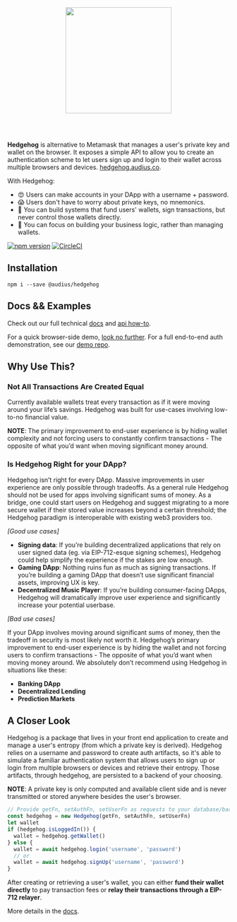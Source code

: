 <br />
<br />

<p align="center">
  <img src="https://user-images.githubusercontent.com/2731362/58195666-5cba9a00-7c7d-11e9-8409-5aa34b780ea2.png" width="240" />
</p>

<br />
<br />

**Hedgehog** is alternative to Metamask that manages a user's private key and wallet on the browser. It exposes a simple API to allow you to create an authentication scheme to let users sign up and login to their wallet across multiple browsers and devices. [hedgehog.audius.co](https://audius.co/hedgehog).

With Hedgehog:

* 😍 Users can make accounts in your DApp with a username + password.
* 😱 Users don't have to worry about private keys, no mnemonics.
* 🔏 You can build systems that fund users' wallets, sign transactions, but never control those wallets directly.
* 🌇 You can focus on building your business logic, rather than managing wallets.

[![npm version](https://badge.fury.io/js/angular.svg)](https://badge.fury.io/js/angular) [![CircleCI](https://circleci.com/gh/AudiusProject/hedgehog.svg?style=svg&circle-token=dc1943e26d04e05beca719fb45baaab93fe04bce)](https://circleci.com/gh/AudiusProject/audius-hedgehog)

## Installation

```
npm i --save @audius/hedgehog
```

## Docs && Examples

Check out our full technical [docs](http://audius.github.io/hedgehog-docs) and [api how-to](http://audius.github.io/hedgehog-docs#how-to).

For a quick browser-side demo, [look no further](https://codesandbox.io/embed/pp9zzv2n00). For a full end-to-end auth demonstration, see our [demo repo](https://github.com/AudiusProject/audius-hedgehog-demo).

## Why Use This?

### Not All Transactions Are Created Equal
Currently available wallets treat every transaction as if it were moving around your life’s savings. Hedgehog was built for use-cases involving low-to-no financial value.

**NOTE**: The primary improvement to end-user experience is by hiding wallet complexity and not forcing users to constantly confirm transactions - The opposite of what you’d want when moving significant money around.

### Is Hedgehog Right for your DApp?
Hedgehog isn’t right for every DApp. Massive improvements in user experience are only possible through tradeoffs. As a general rule Hedgehog should not be used for apps involving significant sums of money. As a bridge, one could start users on Hedgehog and suggest migrating to a more secure wallet if their stored value increases beyond a certain threshold; the Hedgehog paradigm is interoperable with existing web3 providers too.

*[Good use cases]*

* **Signing data**: If you’re building decentralized applications that rely on user signed data (eg. via EIP-712-esque signing schemes), Hedgehog could help simplify the experience if the stakes are low enough.
* **Gaming DApp**: Nothing ruins fun as much as signing transactions. If you’re building a gaming DApp that doesn’t use significant financial assets, improving UX is key.
* **Decentralized Music Player**: If you’re building consumer-facing DApps, Hedgehog will dramatically improve user experience and significantly increase your potential userbase. 

*[Bad use cases]*

If your DApp involves moving around significant sums of money, then the tradeoff in security is most likely not worth it. Hedgehog’s primary improvement to end-user experience is by hiding the wallet and not forcing users to confirm transactions - The opposite of what you’d want when moving money around. We absolutely don’t recommend using Hedgehog in situations like these:

* **Banking DApp**
* **Decentralized Lending**
* **Prediction Markets**


## A Closer Look 

Hedgehog is a package that lives in your front end application to create and manage a user's entropy (from which a private key is derived). Hedgehog relies on a username and password to create auth artifacts, so it's able to simulate a familiar authentication system that allows users to sign up or login from multiple browsers or devices and retrieve their entropy. Those artifacts, through hedgehog, are persisted to a backend of your choosing.

**NOTE**: A private key is only computed and available client side and is never transmitted or stored anywhere besides the user's browser.

```javascript
// Provide getFn, setAuthFn, setUserFn as requests to your database/backend service (more details in docs).
const hedgehog = new Hedgehog(getFn, setAuthFn, setUserFn)
let wallet
if (hedgehog.isLoggedIn()) {
  wallet = hedgehog.getWallet()
} else {
  wallet = await hedgehog.login('username', 'password')
  // or
  wallet = await hedgehog.signUp('username', 'password')
}

```

After creating or retrieving a user's wallet, you can either **fund their wallet directly** to pay transaction fees or **relay their transactions through a EIP-712 relayer**.

More details in the [docs](http://audius.github.io/hedgehog-docs).
